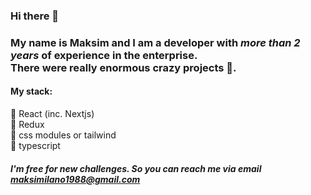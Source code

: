 ### Hi there 👋
### My name is Maksim and I am a developer with ***more than 2 years*** of experience in the enterprise.</br>There were really enormous crazy projects 💪. 
#### My stack:

🔭 React (inc. Nextjs) </br>
🌱 Redux </br>
👯 css modules or tailwind </br>
🤔 typescript </br>

##### I'm free for new challenges. So you can reach me via email maksimilano1988@gmail.com

